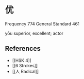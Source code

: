 # 优
Frequency 774
General Standard 461

yōu
superior, excellent; actor

## References
- [[HSK 4]]
- [[6 Strokes]]
- [[人 Radical]]